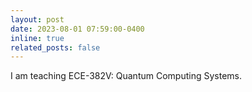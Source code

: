 ```yaml
---
layout: post
date: 2023-08-01 07:59:00-0400
inline: true
related_posts: false
---
```


I am teaching ECE-382V: Quantum Computing Systems.